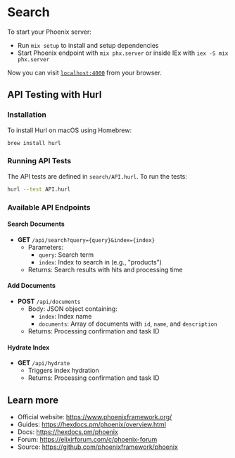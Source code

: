 # Search

To start your Phoenix server:

  * Run `mix setup` to install and setup dependencies
  * Start Phoenix endpoint with `mix phx.server` or inside IEx with `iex -S mix phx.server`

Now you can visit [`localhost:4000`](http://localhost:4000) from your browser.

## API Testing with Hurl

### Installation

To install Hurl on macOS using Homebrew:

```bash
brew install hurl
```

### Running API Tests

The API tests are defined in `search/API.hurl`. To run the tests:

```bash
hurl --test API.hurl
```

### Available API Endpoints

#### Search Documents
- **GET** `/api/search?query={query}&index={index}`
  - Parameters:
    - `query`: Search term
    - `index`: Index to search in (e.g., "products")
  - Returns: Search results with hits and processing time

#### Add Documents
- **POST** `/api/documents`
  - Body: JSON object containing:
    - `index`: Index name
    - `documents`: Array of documents with `id`, `name`, and `description`
  - Returns: Processing confirmation and task ID

#### Hydrate Index
- **GET** `/api/hydrate`
  - Triggers index hydration
  - Returns: Processing confirmation and task ID

## Learn more

  * Official website: https://www.phoenixframework.org/
  * Guides: https://hexdocs.pm/phoenix/overview.html
  * Docs: https://hexdocs.pm/phoenix
  * Forum: https://elixirforum.com/c/phoenix-forum
  * Source: https://github.com/phoenixframework/phoenix
